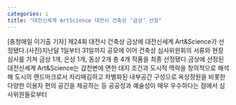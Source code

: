 ```yaml
---
categories: i
title: "대전신세계 ArtScience 대전시 건축상 ‘금상’ 선정"
---
```

[충청매일 이기출 기자] 제24회 대전시 건축상 금상에 대전신세계 Art&Science가 선정됐다.(사진)지난달 1일부터 31일까지 공모에 이어 건축상 심사위원회의 서류와 현장 심사를 거쳐 금상 1개, 은상 1개, 동상 2개 총 4개 작품을 최종 선정됐다.금상에 선정된 대전신세계 Art&Science는 갑천변에 면한 대지 조건과 도시적 맥락을 창의적으로 해석해 도시의 랜드마크로서 자리매김하고 차별화된 내부공간 구성으로 옥상정원을 비롯한 다양한 이용자 편의 공간을 제공하는 등 공공성과 예술성이 매우 우수하다는 점에서 심사위원들로부터
